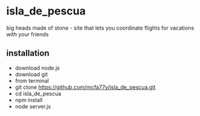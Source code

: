 # isla_de_pescua
big heads made of stone - site that lets you coordinate flights for vacations with your friends

## installation
* download node.js
* download git
* from terminal
* git clone https://github.com/mcfa77y/isla_de_pescua.git
* cd isla_de_pescua
* npm install
* node server.js
